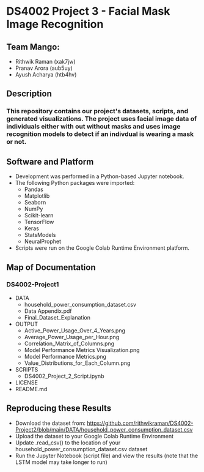 # DS4002 Project 3 - Facial Mask Image Recognition

## Team Mango:
* Rithwik Raman (xak7jw)
* Pranav Arora (aub5uy)
* Ayush Acharya (htb4hv)

## Description
### This repository contains our project's datasets, scripts, and generated visualizations. The project uses facial image data of individuals either with out without masks and uses image recognition models to detect if an indivdual is wearing a mask or not. 

## Software and Platform
* Development was performed in a Python-based Jupyter notebook.
* The following Python packages were imported:
  * Pandas
  * Matplotlib
  * Seaborn
  * NumPy
  * Scikit-learn
  * TensorFlow
  * Keras
  * StatsModels
  * NeuralProphet
* Scripts were run on the Google Colab Runtime Environment platform.

## Map of Documentation
### DS4002-Project1
* DATA
  * household_power_consumption_dataset.csv
  * Data Appendix.pdf
  * Final_Dataset_Explanation
* OUTPUT
  * Active_Power_Usage_Over_4_Years.png
  * Average_Power_Usage_per_Hour.png
  * Correlation_Matrix_of_Columns.png
  * Model Performance Metrics Visualization.png
  * Model Performance Metrics.png
  * Value_Distributions_for_Each_Column.png
* SCRIPTS
  * DS4002_Project_2_Script.ipynb
* LICENSE
* README.md

## Reproducing these Results
* Download the dataset from: https://github.com/rithwikraman/DS4002-Project2/blob/main/DATA/household_power_consumption_dataset.csv
* Upload the dataset to your Google Colab Runtime Environment
* Update .read_csv() to the location of your household_power_consumption_dataset.csv dataset
* Run the Jupyter Notebook (script file) and view the results (note that the LSTM model may take longer to run) 


